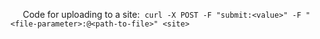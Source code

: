  
 
 Code for uploading to a site:
 `curl -X POST -F "submit:<value>" -F "<file-parameter>:@<path-to-file>" <site>`